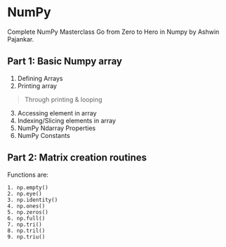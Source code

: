 # NumPy 
Complete NumPy Masterclass Go from Zero to Hero in Numpy by Ashwin Pajankar.

## Part 1: Basic Numpy array
1. Defining Arrays
2. Printing array
> Through printing & looping
3. Accessing element in array
4. Indexing/Slicing elements in array
5. NumPy Ndarray Properties
6. NumPy Constants


## Part 2: Matrix creation routines
Functions are: 
```
1. np.empty()
2. np.eye()
3. np.identity()
4. np.ones()
5. np.zeros()
6. np.full()
7. np.tri()
8. np.tril()
9. np.triu()
```
